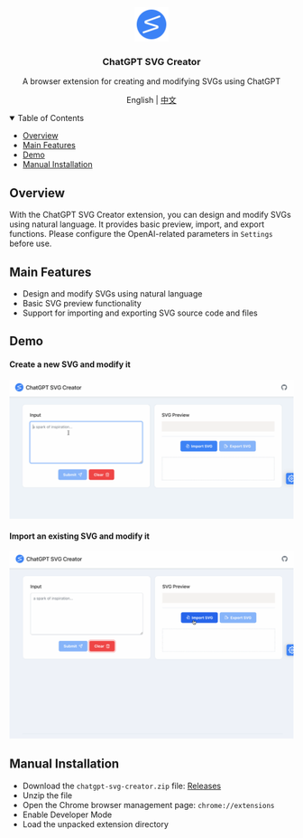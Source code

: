 <div align="center">
  <a href="https://github.com/xieziyu/chatgpt-svg-creator">
    <img src="./src/assets/icon.png" alt="Logo" width="60" height="60">
  </a>
  <h3 align="center">ChatGPT SVG Creator</h3>
  <p align="center">
    A browser extension for creating and modifying SVGs using ChatGPT
  </p>
  <p align="center">
    English | <a href="./README_CN.md">中文</a>
  </p>
</div>

<details open>
  <summary>Table of Contents</summary>
  <ul>
    <li><a href="#overview">Overview</a></li>
    <li><a href="#main-features">Main Features</a></li>
    <li><a href="#demo">Demo</a></li>
    <li><a href="#manual-installation">Manual Installation</a></li>
  </ul>
</details>

## Overview

With the ChatGPT SVG Creator extension, you can design and modify SVGs using natural language. It provides basic preview, import, and export functions. Please configure the OpenAI-related parameters in `Settings` before use.

## Main Features

* Design and modify SVGs using natural language
* Basic SVG preview functionality
* Support for importing and exporting SVG source code and files

## Demo

#### Create a new SVG and modify it
![demo1](./docs/svg-creator-demo-1.gif)

#### Import an existing SVG and modify it
![demo2](./docs/svg-creator-demo-2.gif)

## Manual Installation

* Download the `chatgpt-svg-creator.zip` file: [Releases](https://github.com/xieziyu/chatgpt-svg-creator/releases)
* Unzip the file
* Open the Chrome browser management page: `chrome://extensions`
* Enable Developer Mode
* Load the unpacked extension directory
